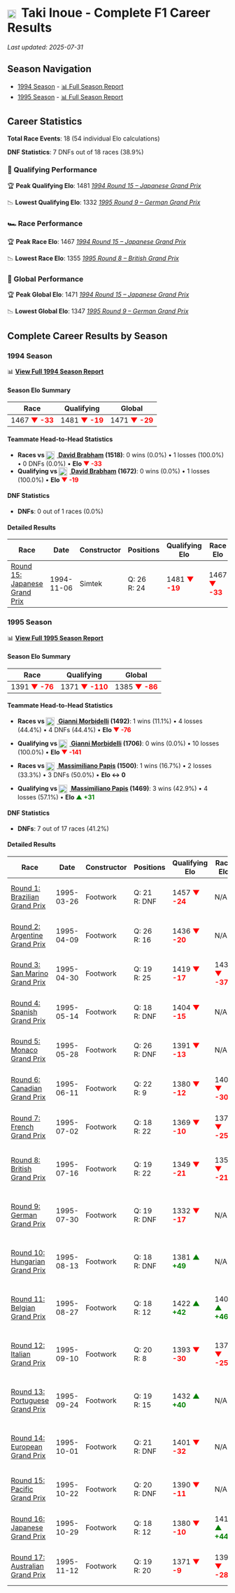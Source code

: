 # <img src="https://upload.wikimedia.org/wikipedia/commons/9/9e/Flag_of_Japan.svg" alt="Japan" width="20" height="auto" style="vertical-align: middle; margin-right: 5px;" onerror="this.outerHTML='🇯🇵'; this.style.marginRight='5px';"/> Taki Inoue - Complete F1 Career Results

*Last updated: 2025-07-31*

## Season Navigation

- [1994 Season](#1994-season) - [📊 Full Season Report](../seasons/1994-season-report)
- [1995 Season](#1995-season) - [📊 Full Season Report](../seasons/1995-season-report)

## Career Statistics

**Total Race Events**: 18 (54 individual Elo calculations)

**DNF Statistics**: 7 DNFs out of 18 races (38.9%)

### 🏁 Qualifying Performance

🏆 **Peak Qualifying Elo**: 1481
   *[1994 Round 15 – Japanese Grand Prix](../seasons/1994-season-report#round-15-japanese-grand-prix)*

📉 **Lowest Qualifying Elo**: 1332
   *[1995 Round 9 – German Grand Prix](../seasons/1995-season-report#round-9-german-grand-prix)*

### 🏎️ Race Performance

🏆 **Peak Race Elo**: 1467
   *[1994 Round 15 – Japanese Grand Prix](../seasons/1994-season-report#round-15-japanese-grand-prix)*

📉 **Lowest Race Elo**: 1355
   *[1995 Round 8 – British Grand Prix](../seasons/1995-season-report#round-8-british-grand-prix)*

### 🌟 Global Performance

🏆 **Peak Global Elo**: 1471
   *[1994 Round 15 – Japanese Grand Prix](../seasons/1994-season-report#round-15-japanese-grand-prix)*

📉 **Lowest Global Elo**: 1347
   *[1995 Round 9 – German Grand Prix](../seasons/1995-season-report#round-9-german-grand-prix)*


## Complete Career Results by Season

### 1994 Season

📊 **[View Full 1994 Season Report](../seasons/1994-season-report)**

#### Season Elo Summary

| Race | Qualifying | Global |
|------|------------|--------|
| 1467 **<span style="color: red;">▼ -33</span>** | 1481 **<span style="color: red;">▼ -19</span>** | 1471 **<span style="color: red;">▼ -29</span>** |

#### Teammate Head-to-Head Statistics

- **Races vs [<img src="https://upload.wikimedia.org/wikipedia/commons/8/88/Flag_of_Australia_%28converted%29.svg" alt="Australia" width="20" height="auto" style="vertical-align: middle; margin-right: 5px;" onerror="this.outerHTML='🇦🇺'; this.style.marginRight='5px';"/> David Brabham](david-brabham) (1518)**: 0 wins (0.0%) • 1 losses (100.0%) • 0 DNFs (0.0%) • **Elo **<span style="color: red;">▼ -33</span>****
- **Qualifying vs [<img src="https://upload.wikimedia.org/wikipedia/commons/8/88/Flag_of_Australia_%28converted%29.svg" alt="Australia" width="20" height="auto" style="vertical-align: middle; margin-right: 5px;" onerror="this.outerHTML='🇦🇺'; this.style.marginRight='5px';"/> David Brabham](david-brabham) (1672)**: 0 wins (0.0%) • 1 losses (100.0%) • **Elo **<span style="color: red;">▼ -19</span>****


#### DNF Statistics

- **DNFs**: 0 out of 1 races (0.0%)

#### Detailed Results

| Race | Date | Constructor | Positions | Qualifying Elo | Race Elo | Global Elo | Teammate |
|------|------|-------------|-----------|----------------|----------|------------|----------|
| [Round 15: Japanese Grand Prix](../seasons/1994-season-report#round-15-japanese-grand-prix) | 1994-11-06 | Simtek | Q: 26<br/>R: 24 | 1481 **<span style="color: red;">▼ -19</span>** | 1467 **<span style="color: red;">▼ -33</span>** | 1471 **<span style="color: red;">▼ -29</span>** | [<img src="https://upload.wikimedia.org/wikipedia/commons/8/88/Flag_of_Australia_%28converted%29.svg" alt="Australia" width="20" height="auto" style="vertical-align: middle; margin-right: 5px;" onerror="this.outerHTML='🇦🇺'; this.style.marginRight='5px';"/> David Brabham](david-brabham)<br/>Q: 24<br/>R: 12 |

### 1995 Season

📊 **[View Full 1995 Season Report](../seasons/1995-season-report)**

#### Season Elo Summary

| Race | Qualifying | Global |
|------|------------|--------|
| 1391 **<span style="color: red;">▼ -76</span>** | 1371 **<span style="color: red;">▼ -110</span>** | 1385 **<span style="color: red;">▼ -86</span>** |

#### Teammate Head-to-Head Statistics

- **Races vs [<img src="https://upload.wikimedia.org/wikipedia/commons/0/03/Flag_of_Italy.svg" alt="Italy" width="20" height="auto" style="vertical-align: middle; margin-right: 5px;" onerror="this.outerHTML='🇮🇹'; this.style.marginRight='5px';"/> Gianni Morbidelli](gianni-morbidelli) (1492)**: 1 wins (11.1%) • 4 losses (44.4%) • 4 DNFs (44.4%) • **Elo **<span style="color: red;">▼ -76</span>****
- **Qualifying vs [<img src="https://upload.wikimedia.org/wikipedia/commons/0/03/Flag_of_Italy.svg" alt="Italy" width="20" height="auto" style="vertical-align: middle; margin-right: 5px;" onerror="this.outerHTML='🇮🇹'; this.style.marginRight='5px';"/> Gianni Morbidelli](gianni-morbidelli) (1706)**: 0 wins (0.0%) • 10 losses (100.0%) • **Elo **<span style="color: red;">▼ -141</span>****

- **Races vs [<img src="https://upload.wikimedia.org/wikipedia/commons/0/03/Flag_of_Italy.svg" alt="Italy" width="20" height="auto" style="vertical-align: middle; margin-right: 5px;" onerror="this.outerHTML='🇮🇹'; this.style.marginRight='5px';"/> Massimiliano Papis](massimiliano-papis) (1500)**: 1 wins (16.7%) • 2 losses (33.3%) • 3 DNFs (50.0%) • **Elo ↔ 0**
- **Qualifying vs [<img src="https://upload.wikimedia.org/wikipedia/commons/0/03/Flag_of_Italy.svg" alt="Italy" width="20" height="auto" style="vertical-align: middle; margin-right: 5px;" onerror="this.outerHTML='🇮🇹'; this.style.marginRight='5px';"/> Massimiliano Papis](massimiliano-papis) (1469)**: 3 wins (42.9%) • 4 losses (57.1%) • **Elo **<span style="color: green;">▲ +31</span>****


#### DNF Statistics

- **DNFs**: 7 out of 17 races (41.2%)

#### Detailed Results

| Race | Date | Constructor | Positions | Qualifying Elo | Race Elo | Global Elo | Teammate |
|------|------|-------------|-----------|----------------|----------|------------|----------|
| [Round 1: Brazilian Grand Prix](../seasons/1995-season-report#round-1-brazilian-grand-prix) | 1995-03-26 | Footwork | Q: 21<br/>R: DNF | 1457 **<span style="color: red;">▼ -24</span>** | N/A | 1464 **<span style="color: red;">▼ -7</span>** | [<img src="https://upload.wikimedia.org/wikipedia/commons/0/03/Flag_of_Italy.svg" alt="Italy" width="20" height="auto" style="vertical-align: middle; margin-right: 5px;" onerror="this.outerHTML='🇮🇹'; this.style.marginRight='5px';"/> Gianni Morbidelli](gianni-morbidelli)<br/>Q: 13<br/>R: DNF |
| [Round 2: Argentine Grand Prix](../seasons/1995-season-report#round-2-argentine-grand-prix) | 1995-04-09 | Footwork | Q: 26<br/>R: 16 | 1436 **<span style="color: red;">▼ -20</span>** | N/A | 1458 **<span style="color: red;">▼ -6</span>** | [<img src="https://upload.wikimedia.org/wikipedia/commons/0/03/Flag_of_Italy.svg" alt="Italy" width="20" height="auto" style="vertical-align: middle; margin-right: 5px;" onerror="this.outerHTML='🇮🇹'; this.style.marginRight='5px';"/> Gianni Morbidelli](gianni-morbidelli)<br/>Q: 12<br/>R: DNF |
| [Round 3: San Marino Grand Prix](../seasons/1995-season-report#round-3-san-marino-grand-prix) | 1995-04-30 | Footwork | Q: 19<br/>R: 25 | 1419 **<span style="color: red;">▼ -17</span>** | 1430 **<span style="color: red;">▼ -37</span>** | 1427 **<span style="color: red;">▼ -31</span>** | [<img src="https://upload.wikimedia.org/wikipedia/commons/0/03/Flag_of_Italy.svg" alt="Italy" width="20" height="auto" style="vertical-align: middle; margin-right: 5px;" onerror="this.outerHTML='🇮🇹'; this.style.marginRight='5px';"/> Gianni Morbidelli](gianni-morbidelli)<br/>Q: 11<br/>R: 13 |
| [Round 4: Spanish Grand Prix](../seasons/1995-season-report#round-4-spanish-grand-prix) | 1995-05-14 | Footwork | Q: 18<br/>R: DNF | 1404 **<span style="color: red;">▼ -15</span>** | N/A | 1422 **<span style="color: red;">▼ -4</span>** | [<img src="https://upload.wikimedia.org/wikipedia/commons/0/03/Flag_of_Italy.svg" alt="Italy" width="20" height="auto" style="vertical-align: middle; margin-right: 5px;" onerror="this.outerHTML='🇮🇹'; this.style.marginRight='5px';"/> Gianni Morbidelli](gianni-morbidelli)<br/>Q: 14<br/>R: 11 |
| [Round 5: Monaco Grand Prix](../seasons/1995-season-report#round-5-monaco-grand-prix) | 1995-05-28 | Footwork | Q: 26<br/>R: DNF | 1391 **<span style="color: red;">▼ -13</span>** | N/A | 1418 **<span style="color: red;">▼ -4</span>** | [<img src="https://upload.wikimedia.org/wikipedia/commons/0/03/Flag_of_Italy.svg" alt="Italy" width="20" height="auto" style="vertical-align: middle; margin-right: 5px;" onerror="this.outerHTML='🇮🇹'; this.style.marginRight='5px';"/> Gianni Morbidelli](gianni-morbidelli)<br/>Q: 13<br/>R: 9 |
| [Round 6: Canadian Grand Prix](../seasons/1995-season-report#round-6-canadian-grand-prix) | 1995-06-11 | Footwork | Q: 22<br/>R: 9 | 1380 **<span style="color: red;">▼ -12</span>** | 1400 **<span style="color: red;">▼ -30</span>** | 1394 **<span style="color: red;">▼ -25</span>** | [<img src="https://upload.wikimedia.org/wikipedia/commons/0/03/Flag_of_Italy.svg" alt="Italy" width="20" height="auto" style="vertical-align: middle; margin-right: 5px;" onerror="this.outerHTML='🇮🇹'; this.style.marginRight='5px';"/> Gianni Morbidelli](gianni-morbidelli)<br/>Q: 13<br/>R: 6 |
| [Round 7: French Grand Prix](../seasons/1995-season-report#round-7-french-grand-prix) | 1995-07-02 | Footwork | Q: 18<br/>R: 22 | 1369 **<span style="color: red;">▼ -10</span>** | 1376 **<span style="color: red;">▼ -25</span>** | 1373 **<span style="color: red;">▼ -20</span>** | [<img src="https://upload.wikimedia.org/wikipedia/commons/0/03/Flag_of_Italy.svg" alt="Italy" width="20" height="auto" style="vertical-align: middle; margin-right: 5px;" onerror="this.outerHTML='🇮🇹'; this.style.marginRight='5px';"/> Gianni Morbidelli](gianni-morbidelli)<br/>Q: 16<br/>R: 14 |
| [Round 8: British Grand Prix](../seasons/1995-season-report#round-8-british-grand-prix) | 1995-07-16 | Footwork | Q: 19<br/>R: 22 | 1349 **<span style="color: red;">▼ -21</span>** | 1355 **<span style="color: red;">▼ -21</span>** | 1352 **<span style="color: red;">▼ -21</span>** | [<img src="https://upload.wikimedia.org/wikipedia/commons/0/03/Flag_of_Italy.svg" alt="Italy" width="20" height="auto" style="vertical-align: middle; margin-right: 5px;" onerror="this.outerHTML='🇮🇹'; this.style.marginRight='5px';"/> Massimiliano Papis](massimiliano-papis)<br/>Q: 17<br/>R: 16 |
| [Round 9: German Grand Prix](../seasons/1995-season-report#round-9-german-grand-prix) | 1995-07-30 | Footwork | Q: 19<br/>R: DNF | 1332 **<span style="color: red;">▼ -17</span>** | N/A | 1347 **<span style="color: red;">▼ -5</span>** | [<img src="https://upload.wikimedia.org/wikipedia/commons/0/03/Flag_of_Italy.svg" alt="Italy" width="20" height="auto" style="vertical-align: middle; margin-right: 5px;" onerror="this.outerHTML='🇮🇹'; this.style.marginRight='5px';"/> Massimiliano Papis](massimiliano-papis)<br/>Q: 15<br/>R: DNF |
| [Round 10: Hungarian Grand Prix](../seasons/1995-season-report#round-10-hungarian-grand-prix) | 1995-08-13 | Footwork | Q: 18<br/>R: DNF | 1381 **<span style="color: green;">▲ +49</span>** | N/A | 1362 **<span style="color: green;">▲ +15</span>** | [<img src="https://upload.wikimedia.org/wikipedia/commons/0/03/Flag_of_Italy.svg" alt="Italy" width="20" height="auto" style="vertical-align: middle; margin-right: 5px;" onerror="this.outerHTML='🇮🇹'; this.style.marginRight='5px';"/> Massimiliano Papis](massimiliano-papis)<br/>Q: 20<br/>R: DNF |
| [Round 11: Belgian Grand Prix](../seasons/1995-season-report#round-11-belgian-grand-prix) | 1995-08-27 | Footwork | Q: 18<br/>R: 12 | 1422 **<span style="color: green;">▲ +42</span>** | 1401 **<span style="color: green;">▲ +46</span>** | 1407 **<span style="color: green;">▲ +45</span>** | [<img src="https://upload.wikimedia.org/wikipedia/commons/0/03/Flag_of_Italy.svg" alt="Italy" width="20" height="auto" style="vertical-align: middle; margin-right: 5px;" onerror="this.outerHTML='🇮🇹'; this.style.marginRight='5px';"/> Massimiliano Papis](massimiliano-papis)<br/>Q: 20<br/>R: 20 |
| [Round 12: Italian Grand Prix](../seasons/1995-season-report#round-12-italian-grand-prix) | 1995-09-10 | Footwork | Q: 20<br/>R: 8 | 1393 **<span style="color: red;">▼ -30</span>** | 1376 **<span style="color: red;">▼ -25</span>** | 1380 **<span style="color: red;">▼ -26</span>** | [<img src="https://upload.wikimedia.org/wikipedia/commons/0/03/Flag_of_Italy.svg" alt="Italy" width="20" height="auto" style="vertical-align: middle; margin-right: 5px;" onerror="this.outerHTML='🇮🇹'; this.style.marginRight='5px';"/> Massimiliano Papis](massimiliano-papis)<br/>Q: 15<br/>R: 7 |
| [Round 13: Portuguese Grand Prix](../seasons/1995-season-report#round-13-portuguese-grand-prix) | 1995-09-24 | Footwork | Q: 19<br/>R: 15 | 1432 **<span style="color: green;">▲ +40</span>** | N/A | 1392 **<span style="color: green;">▲ +12</span>** | [<img src="https://upload.wikimedia.org/wikipedia/commons/0/03/Flag_of_Italy.svg" alt="Italy" width="20" height="auto" style="vertical-align: middle; margin-right: 5px;" onerror="this.outerHTML='🇮🇹'; this.style.marginRight='5px';"/> Massimiliano Papis](massimiliano-papis)<br/>Q: 20<br/>R: DNF |
| [Round 14: European Grand Prix](../seasons/1995-season-report#round-14-european-grand-prix) | 1995-10-01 | Footwork | Q: 21<br/>R: DNF | 1401 **<span style="color: red;">▼ -32</span>** | N/A | 1383 **<span style="color: red;">▼ -10</span>** | [<img src="https://upload.wikimedia.org/wikipedia/commons/0/03/Flag_of_Italy.svg" alt="Italy" width="20" height="auto" style="vertical-align: middle; margin-right: 5px;" onerror="this.outerHTML='🇮🇹'; this.style.marginRight='5px';"/> Massimiliano Papis](massimiliano-papis)<br/>Q: 17<br/>R: 12 |
| [Round 15: Pacific Grand Prix](../seasons/1995-season-report#round-15-pacific-grand-prix) | 1995-10-22 | Footwork | Q: 20<br/>R: DNF | 1390 **<span style="color: red;">▼ -11</span>** | N/A | 1379 **<span style="color: red;">▼ -3</span>** | [<img src="https://upload.wikimedia.org/wikipedia/commons/0/03/Flag_of_Italy.svg" alt="Italy" width="20" height="auto" style="vertical-align: middle; margin-right: 5px;" onerror="this.outerHTML='🇮🇹'; this.style.marginRight='5px';"/> Gianni Morbidelli](gianni-morbidelli)<br/>Q: 19<br/>R: DNF |
| [Round 16: Japanese Grand Prix](../seasons/1995-season-report#round-16-japanese-grand-prix) | 1995-10-29 | Footwork | Q: 18<br/>R: 12 | 1380 **<span style="color: red;">▼ -10</span>** | 1419 **<span style="color: green;">▲ +44</span>** | 1407 **<span style="color: green;">▲ +28</span>** | [<img src="https://upload.wikimedia.org/wikipedia/commons/0/03/Flag_of_Italy.svg" alt="Italy" width="20" height="auto" style="vertical-align: middle; margin-right: 5px;" onerror="this.outerHTML='🇮🇹'; this.style.marginRight='5px';"/> Gianni Morbidelli](gianni-morbidelli)<br/>Q: 14<br/>R: 23 |
| [Round 17: Australian Grand Prix](../seasons/1995-season-report#round-17-australian-grand-prix) | 1995-11-12 | Footwork | Q: 19<br/>R: 20 | 1371 **<span style="color: red;">▼ -9</span>** | 1391 **<span style="color: red;">▼ -28</span>** | 1385 **<span style="color: red;">▼ -22</span>** | [<img src="https://upload.wikimedia.org/wikipedia/commons/0/03/Flag_of_Italy.svg" alt="Italy" width="20" height="auto" style="vertical-align: middle; margin-right: 5px;" onerror="this.outerHTML='🇮🇹'; this.style.marginRight='5px';"/> Gianni Morbidelli](gianni-morbidelli)<br/>Q: 13<br/>R: 3 |

